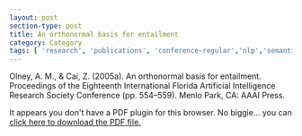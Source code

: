 ```yaml
---
layout: post
section-type: post
title: An orthonormal basis for entailment
category: Category
tags: [ 'research', 'publications', 'conference-regular','nlp','semantics' ]
---
```

Olney, A. M., & Cai, Z. (2005a). An orthonormal basis for entailment. Proceedings of the Eighteenth International Florida Artificial Intelligence Research Society Conference (pp. 554–559). Menlo Park, CA: AAAI Press. 

<object data="https://blogs.memphis.edu/aolney/files/2019/10/olney_aaai05.pdf" type="application/pdf" width="100%" height="600px">
 
  <p>It appears you don't have a PDF plugin for this browser.
  No biggie... you can <a href="https://blogs.memphis.edu/aolney/files/2019/10/olney_aaai05.pdf">click here to
  download the PDF file.</a></p>
  
</object>
